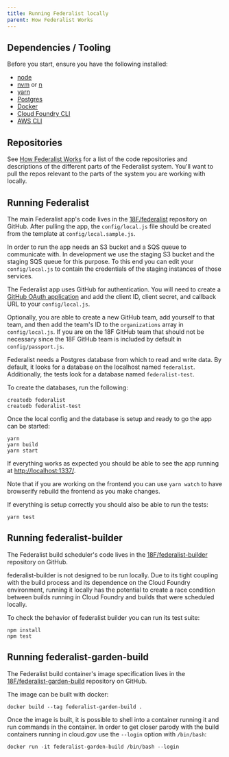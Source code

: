 ```yaml
---
title: Running Federalist locally
parent: How Federalist Works
---
```


## Dependencies / Tooling

Before you start, ensure you have the following installed:

- [node](https://nodejs.org/en/download/package-manager/#osx)
- [nvm](https://github.com/creationix/nvm#installation) or [n](https://github.com/tj/n#installation)
- [yarn](https://yarnpkg.com/)
- [Postgres](https://www.postgresql.org/)
- [Docker](https://docs.docker.com/engine/installation/mac/)
- [Cloud Foundry CLI](https://docs.cloudfoundry.org/cf-cli/install-go-cli.html)
- [AWS CLI](https://aws.amazon.com/cli/)

## Repositories

See [How Federalist Works]({{site.baseurl}}/pages/how-federalist-works) for a list of the code repositories and descriptions of the different parts of the Federalist system. You'll want to pull the repos relevant to the parts of the system you are working with locally.

## Running Federalist

The main Federalist app's code lives in the [18F/federalist](https://github.com/18F/federalist) repository on GitHub. After pulling the app, the `config/local.js` file should be created from the template at `config/local.sample.js`.

In order to run the app needs an S3 bucket and a SQS queue to communicate with. In development we use the staging S3 bucket and the staging SQS queue for this purpose. To this end you can edit your `config/local.js` to contain the credentials of the staging instances of those services.

The Federalist app uses GitHub for authentication. You will need to create a [GitHub OAuth application](https://github.com/settings/applications/new) and add the client ID, client secret, and callback URL to your `config/local.js`.

Optionally, you are able to create a new GitHub team, add yourself to that team, and then add the team's ID to the `organizations` array in `config/local.js`. If you are on the 18F GitHub team that should not be necessary since the 18F GitHub team is included by default in `config/passport.js`.

Federalist needs a Postgres database from which to read and write data. By default, it looks for a database on the localhost named `federalist`. Additionally, the tests look for a database named `federalist-test`.

To create the databases, run the following:

```
createdb federalist
createdb federalist-test
```

Once the local config and the database is setup and ready to go the app can be started:

```
yarn
yarn build
yarn start
```

If everything works as expected you should be able to see the app running at [http://localhost:1337/](http://localhost:1337/).

Note that if you are working on the frontend you can use `yarn watch` to have browserify rebuild the frontend as you make changes.

If everything is setup correctly you should also be able to run the tests:

```
yarn test
```

## Running federalist-builder

The Federalist build scheduler's code lives in the [18F/federalist-builder](https://github.com/18F/federalist-builder) repository on GitHub.

federalist-builder is not designed to be run locally. Due to its tight coupling with the build process and its dependence on the Cloud Foundry environment, running it locally has the potential to create a race condition between builds running in Cloud Foundry and builds that were scheduled locally.

To check the behavior of federalist builder you can run its test suite:

```
npm install
npm test
```

## Running federalist-garden-build

The Federalist build container's image specification lives in the [18F/federalist-garden-build](https://github.com/18F/federalist-garden-build) repository on GitHub.

The image can be built with docker:

```
docker build --tag federalist-garden-build .
```

Once the image is built, it is possible to shell into a container running it and run commands in the container. In order to get closer parody with the build containers running in cloud.gov use the `--login` option with `/bin/bash`:

```
docker run -it federalist-garden-build /bin/bash --login
```
